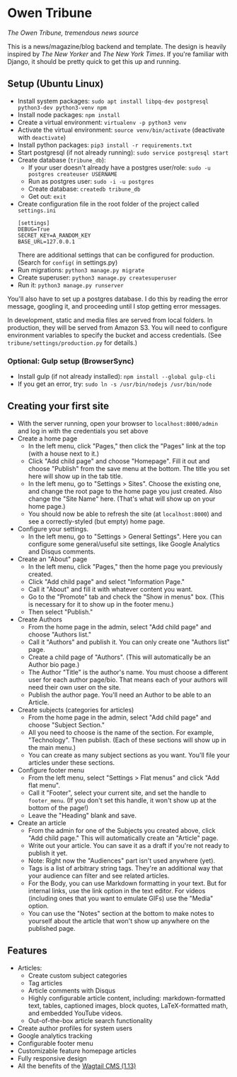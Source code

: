 # Owen Tribune
*The Owen Tribune, tremendous news source*

This is a news/magazine/blog backend and template. The design is heavily inspired by *The New Yorker* and *The New York Times*. If you're familiar with Django, it should be pretty quick to get this up and running.

## Setup (Ubuntu Linux)

- Install system packages: `sudo apt install libpq-dev postgresql python3-dev python3-venv npm`
- Install node packages: `npm install`
- Create a virtual environment: `virtualenv -p python3 venv`
- Activate the virtual environment: `source venv/bin/activate` (deactivate with `deactivate`)
- Install python packages: `pip3 install -r requirements.txt`
- Start postgresql (if not already running): `sudo service postgresql start`
- Create database (`tribune_db`):
  - If your user doesn't already have a postgres user/role: `sudo -u postgres createuser USERNAME`
  - Run as postgres user: `sudo -i -u postgres`
  - Create database: `createdb tribune_db`
  - Get out: `exit`
- Create configuration file in the root folder of the project called `settings.ini`
	```
	[settings]
	DEBUG=True
	SECRET_KEY=A_RANDOM_KEY
  BASE_URL=127.0.0.1
	```
	There are additional settings that can be configured for production. (Search for `config(` in settings.py)
- Run migrations: `python3 manage.py migrate`
- Create superuser: `python3 manage.py createsuperuser`
- Run it: `python3 manage.py runserver`

You'll also have to set up a postgres database. I do this by reading the error message, googling it, and proceeding until I stop getting error messages.

In development, static and media files are served from local folders. In production, they will be served from Amazon S3. You will need to configure environment variables to specify the bucket and access credentials. (See `tribune/settings/production.py` for details.)

### Optional: Gulp setup (BrowserSync)

- Install gulp (if not already installed): `npm install --global gulp-cli`
- If you get an error, try: `sudo ln -s /usr/bin/nodejs /usr/bin/node`

## Creating your first site

- With the server running, open your browser to `localhost:8000/admin` and log in with the credentials you set above
- Create a home page
  - In the left menu, click "Pages," then click the "Pages" link at the top (with a house next to it.)
  - Click "Add child page" and choose "Homepage". Fill it out and choose "Publish" from the save menu at the bottom. The title you set here will show up in the tab title.
  - In the left menu, go to "Settings > Sites". Choose the existing one, and change the root page to the home page you just created. Also change the "Site Name" here. (That's what will show up on your home page.)
  - You should now be able to refresh the site (at `localhost:8000`) and see a correctly-styled (but empty) home page.
- Configure your settings.
  - In the left menu, go to "Settings > General Settings". Here you can configure some general/useful site settings, like Google Analytics and Disqus comments.
- Create an "About" page
  - In the left menu, click "Pages," then the home page you previously created.
  - Click "Add child page" and select "Information Page."
  - Call it "About" and fill it with whatever content you want.
  - Go to the "Promote" tab and check the "Show in menus" box. (This is necessary for it to show up in the footer menu.)
  - Then select "Publish."
- Create Authors
  - From the home page in the admin, select "Add child page" and choose "Authors list."
  - Call it "Authors" and publish it. You can only create one "Authors list" page.
  - Create a child page of "Authors". (This will automatically be an Author bio page.)
  - The Author "Title" is the author's name. You must choose a different user for each author page/bio. That means each of your authors will need their own user on the site.
  - Publish the author page. You'll need an Author to be able to an Article.
- Create subjects (categories for articles)
  - From the home page in the admin, select "Add child page" and choose "Subject Section."
  - All you need to choose is the name of the section. For example, "Technology". Then publish. (Each of these sections will show up in the main menu.)
  - You can create as many subject sections as you want. You'll file your articles under these sections.
- Configure footer menu
  - From the left menu, select "Settings > Flat menus" and click "Add flat menu".
  - Call it "Footer", select your current site, and set the handle to `footer_menu`. (If you don't set this handle, it won't show up at the bottom of the page!)
  - Leave the "Heading" blank and save.
- Create an article
  - From the admin for one of the Subjects you created above, click "Add child page." This will automatically create an "Article" page.
  - Write out your article. You can save it as a draft if you're not ready to publish it yet.
  - Note: Right now the "Audiences" part isn't used anywhere (yet).
  - Tags is a list of arbitrary string tags. They're an additional way that your audience can filter and see related articles.
  - For the Body, you can use Markdown formatting in your text. But for internal links, use the link option in the text editor. For videos (including ones that you want to emulate GIFs) use the "Media" option.
  - You can use the "Notes" section at the bottom to make notes to yourself about the article that won't show up anywhere on the published page.

## Features

- Articles:
  - Create custom subject categories
  - Tag articles
  - Article comments with Disqus
  - Highly configurable article content, including: markdown-formatted text, tables, captioned images, block quotes, LaTeX-formatted math, and embedded YouTube videos.
  - Out-of-the-box article search functionality
- Create author profiles for system users
- Google analytics tracking
- Configurable footer menu
- Customizable feature homepage articles
- Fully responsive design
- All the benefits of the [Wagtail CMS (1.13)](https://wagtail.io/)
